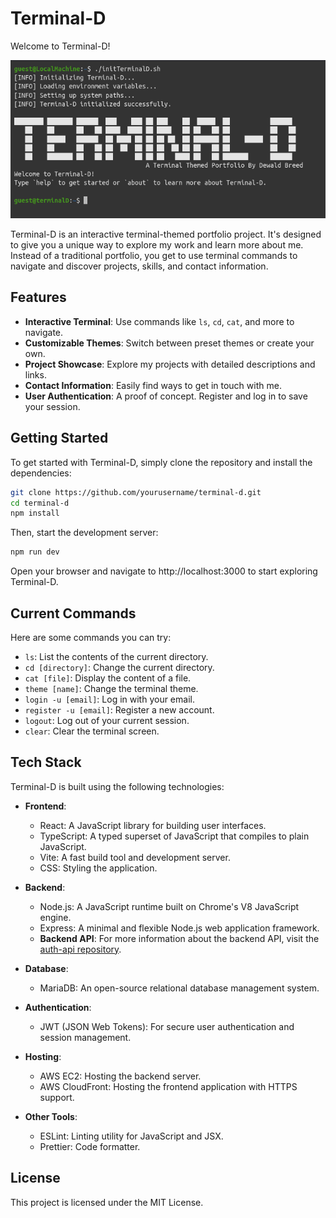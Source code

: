 # Terminal-D

Welcome to Terminal-D!

![Demo](./src/images/demo.png)

Terminal-D is an interactive terminal-themed portfolio project. It's designed to give you a unique way to explore my work and learn more about me. Instead of a traditional portfolio, you get to use terminal commands to navigate and discover projects, skills, and contact information.

## Features

- **Interactive Terminal**: Use commands like `ls`, `cd`, `cat`, and more to navigate.
- **Customizable Themes**: Switch between preset themes or create your own.
- **Project Showcase**: Explore my projects with detailed descriptions and links.
- **Contact Information**: Easily find ways to get in touch with me.
- **User Authentication**: A proof of concept. Register and log in to save your session.

## Getting Started

To get started with Terminal-D, simply clone the repository and install the dependencies:

```sh
git clone https://github.com/yourusername/terminal-d.git
cd terminal-d
npm install
```

Then, start the development server:

```sh
npm run dev
```

Open your browser and navigate to http://localhost:3000 to start exploring Terminal-D.

## Current Commands
Here are some commands you can try:

- `ls`: List the contents of the current directory.
- `cd [directory]`: Change the current directory.
- `cat [file]`: Display the content of a file.
- `theme [name]`: Change the terminal theme.
- `login -u [email]`: Log in with your email.
- `register -u [email]`: Register a new account.
- `logout`: Log out of your current session.
- `clear`: Clear the terminal screen.

## Tech Stack

Terminal-D is built using the following technologies:

- **Frontend**:
  - React: A JavaScript library for building user interfaces.
  - TypeScript: A typed superset of JavaScript that compiles to plain JavaScript.
  - Vite: A fast build tool and development server.
  - CSS: Styling the application.

- **Backend**:
  - Node.js: A JavaScript runtime built on Chrome's V8 JavaScript engine.
  - Express: A minimal and flexible Node.js web application framework.
  - **Backend API**: For more information about the backend API, visit the [auth-api repository](https://github.com/Arc4d3-G/auth-api).

- **Database**:
  - MariaDB: An open-source relational database management system.

- **Authentication**:
  - JWT (JSON Web Tokens): For secure user authentication and session management.

- **Hosting**:
  - AWS EC2: Hosting the backend server.
  - AWS CloudFront: Hosting the frontend application with HTTPS support.

- **Other Tools**:
  - ESLint: Linting utility for JavaScript and JSX.
  - Prettier: Code formatter.

## License
This project is licensed under the MIT License.